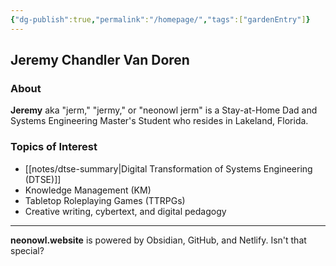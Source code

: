 ```yaml
---
{"dg-publish":true,"permalink":"/homepage/","tags":["gardenEntry"]}
---
```



## Jeremy Chandler Van Doren

### About
**Jeremy** aka "jerm," "jermy," or "neonowl jerm" is a Stay-at-Home Dad and Systems Engineering Master's Student who resides in Lakeland, Florida. 

### Topics of Interest
- [[notes/dtse-summary\|Digital Transformation of Systems Engineering (DTSE)]]
- Knowledge Management (KM)
- Tabletop Roleplaying Games (TTRPGs) 
- Creative writing, cybertext, and digital pedagogy

--- 

**neonowl.website** is powered by Obsidian, GitHub, and Netlify. Isn't that special?